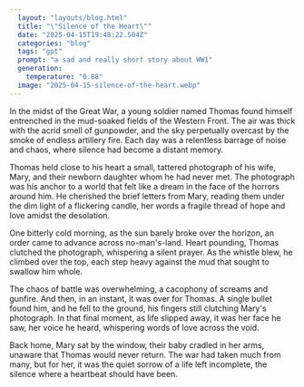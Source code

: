 ```yaml
---
  layout: "layouts/blog.html"
  title: "\"Silence of the Heart\""
  date: "2025-04-15T19:48:22.504Z"
  categories: "blog"
  tags: "gpt"
  prompt: "a sad and really short story about WW1"
  generation: 
    temperature: "0.88"
  image: "2025-04-15-silence-of-the-heart.webp"
---
```

In the midst of the Great War, a young soldier named Thomas found himself entrenched in the mud-soaked fields of the Western Front. The air was thick with the acrid smell of gunpowder, and the sky perpetually overcast by the smoke of endless artillery fire. Each day was a relentless barrage of noise and chaos, where silence had become a distant memory.

Thomas held close to his heart a small, tattered photograph of his wife, Mary, and their newborn daughter whom he had never met. The photograph was his anchor to a world that felt like a dream in the face of the horrors around him. He cherished the brief letters from Mary, reading them under the dim light of a flickering candle, her words a fragile thread of hope and love amidst the desolation.

One bitterly cold morning, as the sun barely broke over the horizon, an order came to advance across no-man's-land. Heart pounding, Thomas clutched the photograph, whispering a silent prayer. As the whistle blew, he climbed over the top, each step heavy against the mud that sought to swallow him whole.

The chaos of battle was overwhelming, a cacophony of screams and gunfire. And then, in an instant, it was over for Thomas. A single bullet found him, and he fell to the ground, his fingers still clutching Mary's photograph. In that final moment, as life slipped away, it was her face he saw, her voice he heard, whispering words of love across the void.

Back home, Mary sat by the window, their baby cradled in her arms, unaware that Thomas would never return. The war had taken much from many, but for her, it was the quiet sorrow of a life left incomplete, the silence where a heartbeat should have been.
